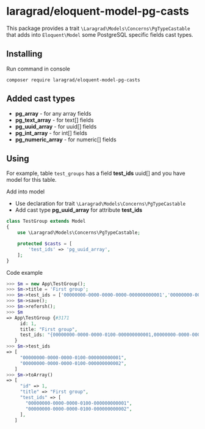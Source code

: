 # laragrad/eloquent-model-pg-casts

This package provides a trait `\Laragrad\Models\Concerns\PgTypeCastable` that adds into `Eloquent\Model` some PostgreSQL specific fields cast types.

## Installing

Run command in console

	composer require laragrad/eloquent-model-pg-casts

## Added cast types

* **pg_array** - for any array fields
* **pg_text_array** - for text[] fields
* **pg_uuid_array** - for uuid[] fields
* **pg_int_array** - for int[] fields
* **pg_numeric_array** - for numeric[] fields

## Using

For example, table `test_groups` has a field **test_ids** uuid[] and you have model for this table.

Add into model

* Use declaration for trait `\Laragrad\Models\Concerns\PgTypeCastable`
* Add cast type **pg_uuid_array** for attribute **test_ids**

```php
class TestGroup extends Model 
{
    use \Laragrad\Models\Concerns\PgTypeCastable;

    protected $casts = [
    	'test_ids' => 'pg_uuid_array',
    ];
}
```

Code example

```php
>>> $m = new App\TestGroup();
>>> $m->title = 'First group';
>>> $m->test_ids = ['00000000-0000-0000-0000-000000000001','00000000-0000-0000-0000-000000000002'];
>>> $m->save();
>>> $m->refersh();
>>> $m
=> App\TestGroup {#3171
     id: 1,
     title: "First group",
     test_ids: "{00000000-0000-0000-0100-000000000001,00000000-0000-0000-0100-000000000002}",
   }
>>> $m->test_ids
=> [
     "00000000-0000-0000-0100-000000000001",
     "00000000-0000-0000-0100-000000000002",
   ]
>>> $m->toArray()
=> [
     "id" => 1,
     "title" => "First group",
     "test_ids" => [
       "00000000-0000-0000-0100-000000000001",
       "00000000-0000-0000-0100-000000000002",
     ],
   ]
```

